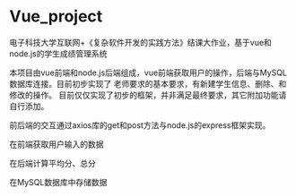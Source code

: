 # Vue_project
电子科技大学互联网+《复杂软件开发的实践方法》结课大作业，基于vue和node.js的学生成绩管理系统

本项目由vue前端和node.js后端组成，vue前端获取用户的操作，后端与MySQL数据库连接。目前初步实现了
老师要求的基本要求，有新建学生信息、删除、和修改的操作。
目前仅仅实现了初步的框架，并非满足最终要求，其它附加功能请自行添加。

前后端的交互通过axios库的get和post方法与node.js的express框架实现。

在前端获取用户输入的数据

在后端计算平均分、总分

在MySQL数据库中存储数据
